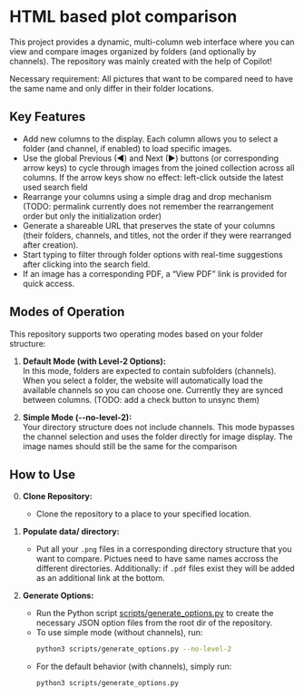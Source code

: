 # HTML based plot comparison

This project provides a dynamic, multi-column web interface where you can view and compare images organized by folders (and optionally by channels). The repository was mainly created with the help of Copilot!

Necessary requirement: All pictures that want to be compared need to have the same name and only differ in their folder locations.

## Key Features

- Add new columns to the display. Each column allows you to select a folder (and channel, if enabled) to load specific images.
- Use the global Previous (◄) and Next (►) buttons (or corresponding arrow keys) to cycle through images from the joined collection across all columns. If the arrow keys show no effect: left-click outside the latest used search field
- Rearrange your columns using a simple drag and drop mechanism (TODO: permalink currently does not remember the rearrangement order but only the initialization order)
- Generate a shareable URL that preserves the state of your columns (their folders, channels, and titles, not the order if they were rearranged after creation).
- Start typing to filter through folder options with real-time suggestions after clicking into the search field.
- If an image has a corresponding PDF, a “View PDF” link is provided for quick access.

## Modes of Operation

This repository supports two operating modes based on your folder structure:

1. **Default Mode (with Level-2 Options):**  
   In this mode, folders are expected to contain subfolders (channels). When you select a folder, the website will automatically load the available channels so you can choose one. Currently they are synced between columns. (TODO: add a check button to unsync them)
   
2. **Simple Mode (--no-level-2):**  
   Your directory structure does not include channels. This mode bypasses the channel selection and uses the folder directly for image display. The image names should still be the same for the comparison

## How to Use

0. **Clone Repository:**
   - Clone the repository to a place to your specified location.

1. **Populate data/ directory:**
   - Put all your `.png` files in a corresponding directory structure that you want to compare. Pictues need to have same names accross the different directories. Additionally: if `.pdf` files exist they will be added as an additional link at the bottom.

2. **Generate Options:**
   - Run the Python script [scripts/generate_options.py](scripts/generate_options.py) to create the necessary JSON option files from the root dir of the repository.
   - To use simple mode (without channels), run:
     ```sh
     python3 scripts/generate_options.py --no-level-2
     ```
   - For the default behavior (with channels), simply run:
     ```sh
     python3 scripts/generate_options.py
     ```

